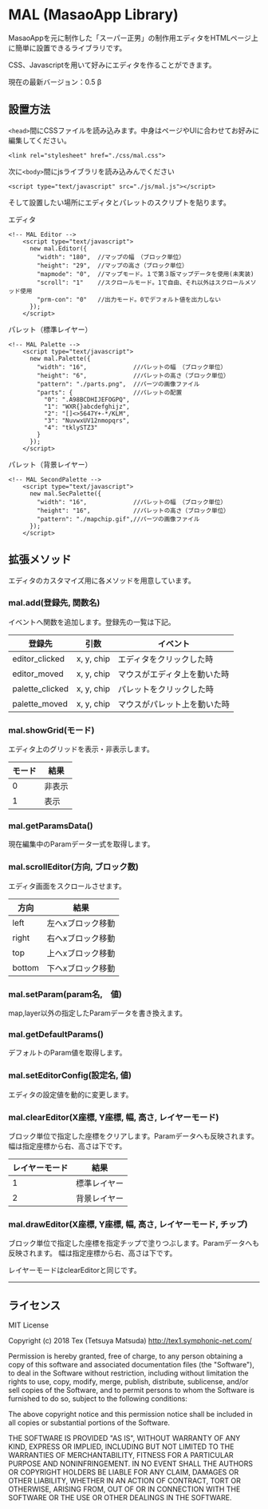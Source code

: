 # MAL (MasaoApp Library)
MasaoAppを元に制作した「スーパー正男」の制作用エディタをHTMLページ上に簡単に設置できるライブラリです。

CSS、Javascriptを用いて好みにエディタを作ることができます。

現在の最新バージョン：0.5 β

## 設置方法

`<head>`間にCSSファイルを読み込みます。中身はページやUIに合わせてお好みに編集してください。

``` 
<link rel="stylesheet" href="./css/mal.css">
``` 

次に`<body>`間にjsライブラリを読み込みんでください

``` 
<script type="text/javascript" src="./js/mal.js"></script>
``` 
そして設置したい場所にエディタとパレットのスクリプトを貼ります。

エディタ

``` 
<!-- MAL Editor -->
    <script type="text/javascript">
      new mal.Editor({
        "width": "180",  //マップの幅　（ブロック単位）
        "height": "29",  //マップの高さ（ブロック単位）
        "mapmode": "0",  //マップモード。１で第３版マップデータを使用(未実装)
        "scroll": "1"    //スクロールモード。1で自由、それ以外はスクロールメソッド使用
        "prm-con": "0"   //出力モード。0でデフォルト値を出力しない
      });
    </script>
``` 

パレット（標準レイヤー）

``` 
<!-- MAL Palette -->
    <script type="text/javascript">
      new mal.Palette({
        "width": "16",             //パレットの幅　（ブロック単位）
        "height": "6",             //パレットの高さ（ブロック単位）
        "pattern": "./parts.png",  //パーツの画像ファイル
        "parts": {                 //パレットの配置
          "0": ".A98BCDHIJEFOGPQ",
          "1": "WXR{}abcdefghijz",
          "2": "[]<>5647Y+-*/KLM",
          "3": "NuvwxUV12nmopqrs",
          "4": "tklySTZ3"
        }
      });
    </script>
``` 

パレット（背景レイヤー）

``` 
<!-- MAL SecondPalette -->
    <script type="text/javascript">
      new mal.SecPalette({
        "width": "16",             //パレットの幅　（ブロック単位）
        "height": "16",            //パレットの高さ（ブロック単位）
        "pattern": "./mapchip.gif",//パーツの画像ファイル
      });
    </script>
``` 

## 拡張メソッド
エディタのカスタマイズ用に各メソッドを用意しています。

### mal.add(登録先, 関数名)

イベントへ関数を追加します。登録先の一覧は下記。

|登録先|引数|イベント|
|---|---|---|
|editor_clicked|x, y, chip|エディタをクリックした時|
|editor_moved|x, y, chip|マウスがエディタ上を動いた時|
|palette_clicked|x, y, chip|パレットをクリックした時|
|palette_moved|x, y, chip|マウスがパレット上を動いた時|

### mal.showGrid(モード)
エディタ上のグリッドを表示・非表示します。

|モード|結果|
|---|---|
|0|非表示|
|1|表示|

### mal.getParamsData()
現在編集中のParamデータ一式を取得します。

### mal.scrollEditor(方向, ブロック数)
エディタ画面をスクロールさせます。

|方向|結果|
|---|---|
|left|左へxブロック移動|
|right|右へxブロック移動|
|top|上へxブロック移動|
|bottom|下へxブロック移動|

### mal.setParam(param名,　値)
map,layer以外の指定したParamデータを書き換えます。

### mal.getDefaultParams()
デフォルトのParam値を取得します。

### mal.setEditorConfig(設定名, 値)
エディタの設定値を動的に変更します。

### mal.clearEditor(X座標, Y座標, 幅, 高さ, レイヤーモード)
ブロック単位で指定した座標をクリアします。Paramデータへも反映されます。
幅は指定座標から右、高さは下です。

|レイヤーモード|結果|
|---|---|
|1|標準レイヤー|
|2|背景レイヤー|

### mal.drawEditor(X座標, Y座標, 幅, 高さ, レイヤーモード, チップ)
ブロック単位で指定した座標を指定チップで塗りつぶします。Paramデータへも反映されます。
幅は指定座標から右、高さは下です。

レイヤーモードはclearEditorと同じです。

---

## ライセンス
MIT License

Copyright (c) 2018 Tex (Tetsuya Matsuda) http://tex1.symphonic-net.com/

Permission is hereby granted, free of charge, to any person obtaining a copy of this software and associated documentation files (the "Software"), to deal in the Software without restriction, including without limitation the rights to use, copy, modify, merge, publish, distribute, sublicense, and/or sell copies of the Software, and to permit persons to whom the Software is furnished to do so, subject to the following conditions:

The above copyright notice and this permission notice shall be included in all copies or substantial portions of the Software.

THE SOFTWARE IS PROVIDED "AS IS", WITHOUT WARRANTY OF ANY KIND, 
EXPRESS OR IMPLIED, INCLUDING BUT NOT LIMITED TO THE WARRANTIES OF 
MERCHANTABILITY, FITNESS FOR A PARTICULAR PURPOSE AND 
NONINFRINGEMENT. IN NO EVENT SHALL THE AUTHORS OR COPYRIGHT HOLDERS BE 
LIABLE FOR ANY CLAIM, DAMAGES OR OTHER LIABILITY, WHETHER IN AN ACTION 
OF CONTRACT, TORT OR OTHERWISE, ARISING FROM, OUT OF OR IN CONNECTION 
WITH THE SOFTWARE OR THE USE OR OTHER DEALINGS IN THE SOFTWARE.
